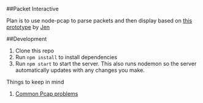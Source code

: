 
##Packet Interactive

Plan is to use node-pcap to parse packets and then display 
based on [this prototype](https://kaganjd.github.io/packet-sketches/v2/) by [Jen](https://github.com/kaganjd)

##Development

1. Clone this repo
2. Run `npm install` to install dependencies
3. Run `npm start` to start the server. This also runs nodemon so the server automatically updates with any changes you make.

Things to keep in mind

1. [Common Pcap problems](https://github.com/mranney/node_pcap#some-common-problems)

